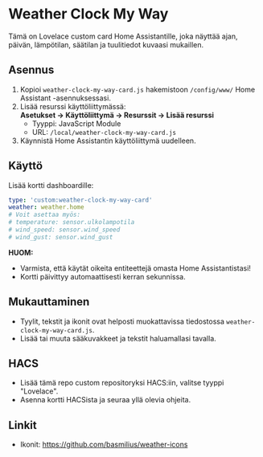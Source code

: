 # Weather Clock My Way

Tämä on Lovelace custom card Home Assistantille, joka näyttää ajan, päivän, lämpötilan, säätilan ja tuulitiedot kuvaasi mukaillen.

## Asennus

1. Kopioi `weather-clock-my-way-card.js` hakemistoon `/config/www/` Home Assistant -asennuksessasi.
2. Lisää resurssi käyttöliittymässä:  
   **Asetukset → Käyttöliittymä → Resurssit → Lisää resurssi**  
   - Tyyppi: JavaScript Module  
   - URL: `/local/weather-clock-my-way-card.js`
3. Käynnistä Home Assistantin käyttöliittymä uudelleen.

## Käyttö

Lisää kortti dashboardille:

```yaml
type: 'custom:weather-clock-my-way-card'
weather: weather.home
# Voit asettaa myös:
# temperature: sensor.ulkolampotila
# wind_speed: sensor.wind_speed
# wind_gust: sensor.wind_gust
```

**HUOM:**  
- Varmista, että käytät oikeita entiteettejä omasta Home Assistantistasi!
- Kortti päivittyy automaattisesti kerran sekunnissa.

## Mukauttaminen

- Tyylit, tekstit ja ikonit ovat helposti muokattavissa tiedostossa `weather-clock-my-way-card.js`.
- Lisää tai muuta sääkuvakkeet ja tekstit haluamallasi tavalla.

## HACS

- Lisää tämä repo custom repositoryksi HACS:iin, valitse tyyppi "Lovelace".
- Asenna kortti HACSista ja seuraa yllä olevia ohjeita.

## Linkit

- Ikonit: https://github.com/basmilius/weather-icons